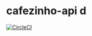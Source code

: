 # cafezinho-api d
[![CircleCI](https://circleci.com/gh/rodrigodata/cafezinho-api/tree/integration.svg?style=svg)](https://circleci.com/gh/rodrigodata/cafezinho-api/tree/integration)

